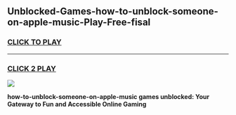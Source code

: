 
## Unblocked-Games-how-to-unblock-someone-on-apple-music-Play-Free-fisal
<h3>
<a href="https://premium76.site?title=how-to-unblock-someone-on-apple-music&ref=21A">CLICK TO PLAY</a></h3>
<hr>

<h3>
<a href="https://premium76.site?title=how-to-unblock-someone-on-apple-music&ref=21A">CLICK 2 PLAY</a>
  
</h3>

<a href="https://premium76.site?title=how-to-unblock-someone-on-apple-music&ref=21A"><img src="https://clearcache.store/games.png"></a>


**how-to-unblock-someone-on-apple-music games unblocked: Your Gateway to Fun and Accessible Online Gaming**
